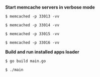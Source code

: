 **Start memcache servers in verbose mode**

`$ memcached -p 33013 -vv`

`$ memcached -p 33014 -vv`

`$ memcached -p 33015 -vv`

`$ memcached -p 33016 -vv`

**Build and run installed apps loader**

`$ go build main.go`

`$ ./main`